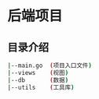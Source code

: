 # 后端项目

## 目录介绍
```bash
|--main.go  (项目入口文件)
|--views    (视图)
|--db       (数据)
|--utils    (工具库)
```